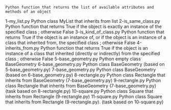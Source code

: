 	Python function that returns the list of available attributes and methods of an object
1-my_list.py	Python class MyList that inherits from list
2-is_same_class.py	Python function that returns True if the object is exactly an instance of the specified class ; otherwise False
3-is_kind_of_class.py	Python function that returns True if the object is an instance of, or if the object is an instance of a class that inherited from, the specified class ; otherwise False
4-inherits_from.py	Python function that returns True if the object is an instance of a class that inherited (directly or indirectly) from the specified class ; otherwise False
5-base_geometry.py	Python empty class BaseGeometry
6-base_geometry.py	Python class BaseGeometry (based on 5-base_geometry.py)
7-base_geometry.py	Python class BaseGeometry (based on 6-base_geometry.py)
8-rectangle.py	Python class Rectangle that inherits from BaseGeometry (7-base_geometry.py)
9-rectangle.py	Python class Rectangle that inherits from BaseGeometry (7-base_geometry.py) (task based on 8-rectangle.py)
10-square.py	Python class Square that inherits from Rectangle (9-rectangle.py)
11-square.py	Python class Square that inherits from Rectangle (9-rectangle.py). (task based on 10-square.py)
